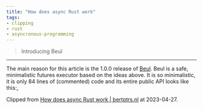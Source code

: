 ```yaml
---
title: "How does async Rust work"
tags:
- clipping
- rust
- asyncronous-programming
---
```


> Introducing Beul
----------------

The main reason for this article is the 1.0.0 release of [Beul](https://docs.rs/beul/latest/beul/). Beul is a safe, minimalistic futures executor based on the ideas above. It is so minimalistic, it is only 84 lines of (commented) code and its entire public API looks like this:,

Clipped from [How does async Rust work | bertptrs.nl](https://bertptrs.nl/2023/04/27/how-does-async-rust-work.html) at 2023-04-27.
